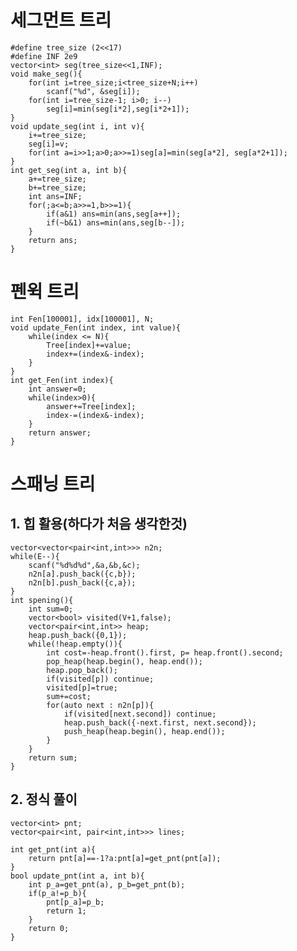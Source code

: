 # 세그먼트 트리
    #define tree_size (2<<17)
    #define INF 2e9
    vector<int> seg(tree_size<<1,INF);
    void make_seg(){
        for(int i=tree_size;i<tree_size+N;i++)
            scanf("%d", &seg[i]);
        for(int i=tree_size-1; i>0; i--)
            seg[i]=min(seg[i*2],seg[i*2+1]);
    }
    void update_seg(int i, int v){
        i+=tree_size;
        seg[i]=v;
        for(int a=i>>1;a>0;a>>=1)seg[a]=min(seg[a*2], seg[a*2+1]);
    }
    int get_seg(int a, int b){
        a+=tree_size;
        b+=tree_size;
        int ans=INF;
        for(;a<=b;a>>=1,b>>=1){
            if(a&1) ans=min(ans,seg[a++]);
            if(~b&1) ans=min(ans,seg[b--]);
        }
        return ans;
    }

# 펜윅 트리
    int Fen[100001], idx[100001], N;
    void update_Fen(int index, int value){
        while(index <= N){
            Tree[index]+=value;
            index+=(index&-index);
        }
    }
    int get_Fen(int index){
        int answer=0;
        while(index>0){
            answer+=Tree[index];
            index-=(index&-index);
        }
        return answer;
    }

# 스패닝 트리
## 1. 힙 활용(하다가 처음 생각한것)
    vector<vector<pair<int,int>>> n2n;
    while(E--){
        scanf("%d%d%d",&a,&b,&c);
        n2n[a].push_back({c,b});
        n2n[b].push_back({c,a});
    }
    int spening(){
        int sum=0;
        vector<bool> visited(V+1,false);
        vector<pair<int,int>> heap;
        heap.push_back({0,1});
        while(!heap.empty()){
            int cost=-heap.front().first, p= heap.front().second;
            pop_heap(heap.begin(), heap.end());
            heap.pop_back();
            if(visited[p]) continue;
            visited[p]=true;
            sum+=cost;
            for(auto next : n2n[p]){
                if(visited[next.second]) continue;
                heap.push_back({-next.first, next.second});
                push_heap(heap.begin(), heap.end());
            }
        }
        return sum;
    }
## 2. 정식 풀이
    vector<int> pnt;
    vector<pair<int, pair<int,int>>> lines;

    int get_pnt(int a){
        return pnt[a]==-1?a:pnt[a]=get_pnt(pnt[a]);
    }
    bool update_pnt(int a, int b){
        int p_a=get_pnt(a), p_b=get_pnt(b);
        if(p_a!=p_b){
            pnt[p_a]=p_b;
            return 1;
        }
        return 0;
    }
